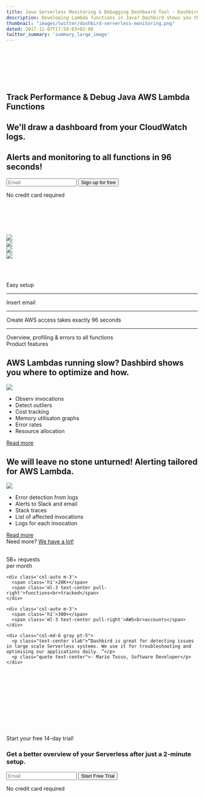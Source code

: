 ```yaml
---
title: Java Serverless Monitoring & Debugging Dashboard Tool - Dashbird
description: Developing Lambda functions in Java? Dashbird shows you the big picture and details by analyzing CloudWatch logs.
thumbnail: "images/twitter/dashbird-serverless-monitoring.png"
dated: 2017-11-07T17:50:03+02:00
twitter_summary: 'summary_large_image'
---
```


<div class='container-fluid text-white' style='background-image: url("/images/aws-lambda-monitoring.jpg"); background-size: cover'>
  <section class="container-fluid" style='padding-top: 85px;'>
    <div class="row justify-content-center">
      <div class="col-lg-6 center">
        <h1 class="text-center">Track Performance & Debug Java AWS Lambda Functions</h1>
        <h2 class="mt-4 text-center lato">We'll draw a dashboard from your CloudWatch logs.</h2>
        <h2 class="lato text-center">Alerts and monitoring to all functions in 96 seconds!</h2>
        <div class="pt-5">
          <form method="post" action="https://app.dashbird.io/auth/register">
            <label class="input-group">
                <input type="email" class="form-control" placeholder='Email' name="email" required>
                <button class="input-group-addon">Sign up for free</button>
            </label>
          </form>
          <p class="text-center small">No credit card required</p>
        </div>
      </div>
    </div>
  </section>

  <section class="container social" style="margin-top: 80px; padding-bottom: 60px;">
    <div class="row justify-content-center">
      <div class="col-auto mr-md-2 mt-4 d-flex align-items-center"><img style='margin-top: 15px;' class="w-130 mx-auto" src="/images/socialproof/python-white.png"></div>
      <div class="col-auto mr-md-2 mt-4 d-flex align-items-center w-130 "><img class="h-80 mx-auto" src="/images/socialproof/java.png"></div>
      <div class="col-auto mr-md-2 mt-4 d-flex align-items-center w-130"><img class="h-70 mx-auto" src="/images/socialproof/csharpnegative.png"></div>
      <div class="col-auto mr-md-2 mt-4 d-flex align-items-center"><img class="w-130 mx-auto" src="/images/socialproof/node.png"></div>
    </div>
  </section>
</div>

<section class="container-fluid dark-bg">
  <div class="row">
    <div class="col text-center mt-5">
      <span class="h4 text-uppercase mp-5">Easy setup</span>
    </div>
  </div>

  <div class="row">
    <div class="col-10 mt-4 mx-auto">
      <div class='row text-center'>
        <div class='col-12 col-md mt-1'>
          <div class='card h-200'>
            <div class='card-body mt-3'>
               <span class="h1"><i class="fa fa-envelope-open"></i></span>
              <hr>
              <span class='h4 lato'>Insert email</span>
            </div>
          </div>
        </div>
        <div class='col-12 col-md mt-1'>
          <div class='card h-200'>
            <div class='card-body mt-3'>
              <span class="h1"><i class="fa fa-handshake-o"></i></span>
              <hr>
              <span class='h4 lato'>Create AWS access</span>
              <span class='lato d-block text-secondary'>takes exactly 96 seconds</span>
            </div>
          </div>
        </div>
        <div class='col-12 col-md mt-1'>
          <div class='card h-200'>
            <div class='card-body mt-3'>
              <span class="h1"><i class="fa fa-rocket"></i></span>
              <hr>
              <span class='h4 lato'>Overview, profiling & errors</span>
              <span class='lato d-block text-secondary'>to all functions</span>
            </div>
          </div>
        </div>
      </div>
    </div>
  </div>
  <div class="row">
    <div class="col text-center mt-5">
      <span class="h2 underlined">Product features</span>
    </div>

  </div>

  <div class="row justify-content-md-center align-items-center">
    <div class="col-10 mt-4 mx-auto">
      <div class='row'>
        <div class='col text-center pb-3 pt-5'>
          <h2>AWS Lambdas running slow? Dashbird shows you where to optimize and how.</h2>
        </div>
      </div>
      <div class="row">
        <div class="col col-md-8 imgs-fluid">
          <img src='/images/features/project-overview.png'>
        </div>
        <div class="col text-center text-md-left">
          <ul class='list-group'>
            <li class='list-group-item'>Observ invocations</li>
            <li class='list-group-item'>Detect outliers</li>
            <li class='list-group-item'>Cost tracking</li>
            <li class='list-group-item'>Memory utilisaton graphs</li>
            <li class='list-group-item'>Error rates</li>
            <li class='list-group-item'>Resource allocation</li>
         </ul>
         <a href='/features/aws-lambda-serverless-monitoring/' target='_blank' class='btn btn-primary mt-4'>Read more</a>
        </div>
      </div>
    </div>
  </div>

  <div class="row justify-content-md-center align-items-center pb-5">
    <div class="col-10 mt-4 mx-auto">
      <div class='row'>
        <div class='col text-center pb-3 pt-5'>
          <h2>We will leave no stone unturned! Alerting tailored for AWS Lambda.</h2>
        </div>
      </div>
      <div class="row">
        <div class="col col-md-6 imgs-fluid">
          <img src="/images/screens/error.png">
        </div>
        <div class="col text-center text-md-left">
          <ul class='list-group'>
            <li class='list-group-item'>Error detection from logs</li>
            <li class='list-group-item'>Alerts to Slack and email</li>
            <li class='list-group-item'>Stack traces</li>
            <li class='list-group-item'>List of affected invocations</li>
            <li class='list-group-item'>Logs for each invocation</li>
         </ul>
          <a href='/features/lambda-error-tracking/' target='_blank' class='btn btn-primary mt-4'>Read more</a>
        </div>
      </div>
    </div>
  </div>

  <div class="row justify-content-md-center align-items-center pb-5">
    <div class="col-10 mt-4 mx-auto">
      <div class='col text-center pb-3 pt-5'>
        <span class='h5'>Need more? <a href='/features' target='_blank'>We have a lot!</a></span>
      </div>
    </div>
  </div>
</section>

<section class="container social" style="margin-top: 30px;">
  <div class="row justify-content-center mt-3">
    <div class='col-auto m-3'>
      <span class='h1'>5B+</span>
      <span class='ml-3 text-center pull-right'>requests<br>per month</span>
    </div>

    <div class='col-auto m-3'>
      <span class='h1'>20K+</span>
      <span class='ml-3 text-center pull-right'>functions<br>tracked</span>
    </div>

    <div class='col-auto m-3'>
      <span class='h1'>300+</span>
      <span class='ml-3 text-center pull-right'>AWS<br>accounts</span>
    </div>

    <div class="col-md-6 gray pt-5">
      <p class="text-center slab">“Dashbird is great for detecting issues in large scale Serverless systems. We use it for troubleshooting and optimising our applications daily. ”</p>
      <p class="quote text-center">- Mario Tosso, Software Developer</p>
    </div>
  </div>
</section>

<section class="container-fluid" style='background-image: url("/images/blake.jpg"); background-size: cover; '>

  <div class="row justify-content-md-center">
    <div class="col justify-content-md-center text-center cta-black bg-cta br-7 mx-auto" style='padding: 170px 0;'>
      <span class="h1 pt-5">Start your free 14-day trial!</span>
      <h3 class="mt-3">Get a better overview of your Serverless after just a 2-minute setup.</h3>
      <div class="row justify-content-md-center">
        <div class="pt-5 pl-5 pr-5 col-lg-5 mx-auto">
          <form method="post" action="https://app.dashbird.io/auth/register">
          <label class="input-group">
            <input type="email" class="form-control" placeholder='Email' name="email" required>
            <button class="input-group-addon">Start Free Trial</button>
          </label>
          </form>
          <p class="text-center small">No credit card required</p>
        </div>
      </div>
    </div>
  </div>
</section>

